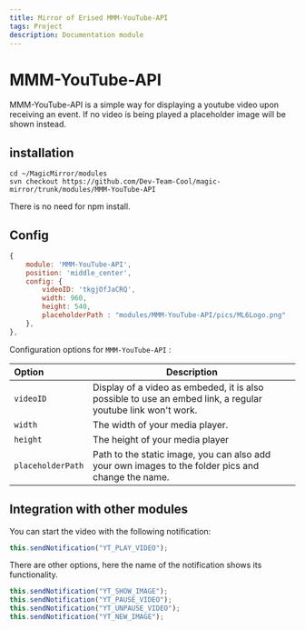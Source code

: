 ```yaml
---
title: Mirror of Erised MMM-YouTube-API
tags: Project
description: Documentation module
---
```


# MMM-YouTube-API
MMM-YouTube-API is a simple way for displaying a youtube video upon receiving an event. If no video is being played a placeholder image will be shown instead.
## installation

```console
cd ~/MagicMirror/modules
svn checkout https://github.com/Dev-Team-Cool/magic-mirror/trunk/modules/MMM-YouTube-API
```

There is no need for npm install.

## Config

```javascript
{
    module: 'MMM-YouTube-API',
    position: 'middle_center',
    config: {
        videoID: 'tkgjOfJaCRQ',
        width: 960,
        height: 540,
        placeholderPath : "modules/MMM-YouTube-API/pics/ML6Logo.png"
    },
},
```

Configuration options for ```MMM-YouTube-API``` :

| Option                | Description                                                                                                                               |
|:--------------------- | ----------------------------------------------------------------------------------------------------------------------------------------- |
| ```videoID```         | Display of a video as embeded, it is also possible to use an embed link, a regular youtube link won't work. |
| ```width```           | The width of your media player.                                                                                                                   |
| ```height```          | The height of your media player                                                                                                                    |
| ```placeholderPath``` | Path to the static image, you can also add your own images to the folder pics and change the name.                      |

## Integration with other modules
You can start the video with the following notification:
```javascript
this.sendNotification("YT_PLAY_VIDEO");
```
There are other options, here the name of the notification shows its functionality.
```javascript
this.sendNotification("YT_SHOW_IMAGE");
this.sendNotification("YT_PAUSE_VIDEO");
this.sendNotification("YT_UNPAUSE_VIDEO");
this.sendNotification("YT_NEW_IMAGE");
```